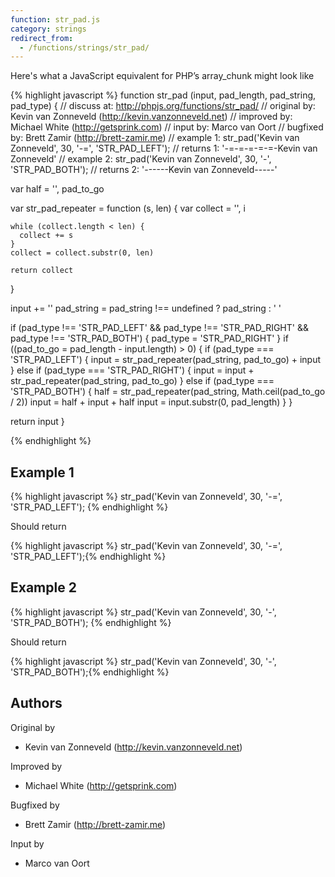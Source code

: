 ```yaml
---
function: str_pad.js
category: strings
redirect_from:
  - /functions/strings/str_pad/
---
```


<!-- WARNING! This file is auto generated by `npm run web:inject`, do not edit by hand -->

Here's what a JavaScript equivalent for PHP’s array_chunk might look like

{% highlight javascript %}
function str_pad (input, pad_length, pad_string, pad_type) {
  //  discuss at: http://phpjs.org/functions/str_pad/
  // original by: Kevin van Zonneveld (http://kevin.vanzonneveld.net)
  // improved by: Michael White (http://getsprink.com)
  //    input by: Marco van Oort
  // bugfixed by: Brett Zamir (http://brett-zamir.me)
  //   example 1: str_pad('Kevin van Zonneveld', 30, '-=', 'STR_PAD_LEFT');
  //   returns 1: '-=-=-=-=-=-Kevin van Zonneveld'
  //   example 2: str_pad('Kevin van Zonneveld', 30, '-', 'STR_PAD_BOTH');
  //   returns 2: '------Kevin van Zonneveld-----'

  var half = '',
    pad_to_go

  var str_pad_repeater = function (s, len) {
    var collect = '',
      i

    while (collect.length < len) {
      collect += s
    }
    collect = collect.substr(0, len)

    return collect
  }

  input += ''
  pad_string = pad_string !== undefined ? pad_string : ' '

  if (pad_type !== 'STR_PAD_LEFT' && pad_type !== 'STR_PAD_RIGHT' && pad_type !== 'STR_PAD_BOTH') {
    pad_type = 'STR_PAD_RIGHT'
  }
  if ((pad_to_go = pad_length - input.length) > 0) {
    if (pad_type === 'STR_PAD_LEFT') {
      input = str_pad_repeater(pad_string, pad_to_go) + input
    } else if (pad_type === 'STR_PAD_RIGHT') {
      input = input + str_pad_repeater(pad_string, pad_to_go)
    } else if (pad_type === 'STR_PAD_BOTH') {
      half = str_pad_repeater(pad_string, Math.ceil(pad_to_go / 2))
      input = half + input + half
      input = input.substr(0, pad_length)
    }
  }

  return input
}

{% endhighlight %}

## Example 1

{% highlight javascript %}
str_pad('Kevin van Zonneveld', 30, '-=', 'STR_PAD_LEFT');
{% endhighlight %}

Should return

{% highlight javascript %}
str_pad('Kevin van Zonneveld', 30, '-=', 'STR_PAD_LEFT');{% endhighlight %}

## Example 2

{% highlight javascript %}
str_pad('Kevin van Zonneveld', 30, '-', 'STR_PAD_BOTH');
{% endhighlight %}

Should return

{% highlight javascript %}
str_pad('Kevin van Zonneveld', 30, '-', 'STR_PAD_BOTH');{% endhighlight %}


## Authors


Original by

- Kevin van Zonneveld (http://kevin.vanzonneveld.net)


Improved by

- Michael White (http://getsprink.com)


Bugfixed by

- Brett Zamir (http://brett-zamir.me)


Input by

- Marco van Oort

